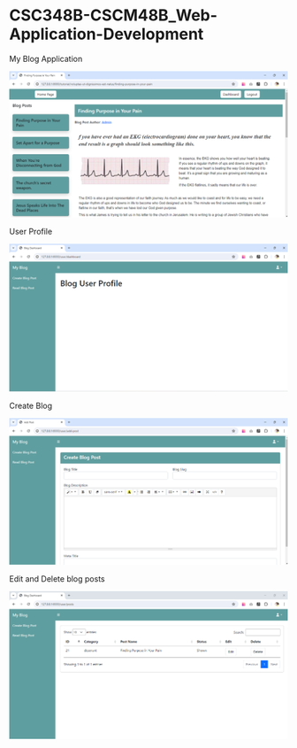 # CSC348B-CSCM48B_Web-Application-Development


My Blog Application

![alt text](image-1.png)


User Profile

![alt text](image-2.png)

Create Blog

![alt text](image-3.png)


Edit and Delete blog posts

![alt text](image-4.png)
